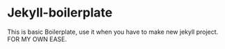 # Jekyll-boilerplate
This is basic Boilerplate, use it when you have to make new jekyll project. FOR MY OWN EASE.
